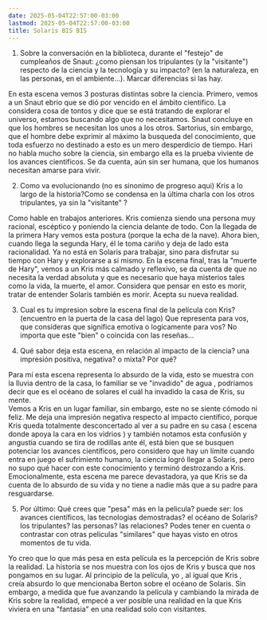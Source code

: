 ```yaml
---
date: 2025-05-04T22:57:00-03:00
lastmod: 2025-05-04T22:57:00-03:00
title: Solaris BIS BIS
---
```


  1) Sobre la conversación en la biblioteca, durante el "festejo" de cumpleaños de Snaut: ¿como piensan los tripulantes (y la "visitante") respecto de la ciencia y la tecnología y su impacto? (en la naturaleza, en las personas, en el ambiente...). Marcar diferencias si las hay.  

En esta escena vemos 3 posturas distintas sobre la ciencia. Primero, vemos a un Snaut ebrio que se dió por vencido en el ámbito cientifico. La considera cosa de tontos y dice que se está tratando de explorar el universo, estamos buscando algo que no necesitamos. Snaut concluye en que los hombres se necesitan los unos a los otros. Sartorius, sin embargo, que el hombre debe exprimir al máximo la busqueda del conocimiento, que toda esfuerzo no destinado a esto es un mero desperdicio de tiempo. Hari no habla mucho sobre la ciencia, sin embargo ella es la prueba viviente de los avances cientificos. Se da cuenta, aún sin ser humana, que los humanos necesitan amarse para vivir.

2) Como va evolucionando (no es sinonimo de progreso aqui) Kris a lo largo de la historia?Como se condensa en la última charla con los otros tripulantes, ya sin la "visitante" ?  

Como hable en trabajos anteriores. Kris comienza siendo una persona muy racional, escéptico y poniendo la ciencia delante de todo. Con la llegada de la primera Hary vemos esta postura (porque la echa de la nave). Ahora bien, cuando llega la segunda Hary, él le toma cariño y deja de lado esta racionalidad. Ya no está en Solaris para trabajar, sino para disfrutar su tiempo con Hary y explorarse a sí mismo. En la escena final, tras la "muerte de Hary", vemos a un Kris más calmado y reflexivo, se da cuenta de que no necesita la verdad absoluta y que es necesario que haya misterios tales como la vida, la muerte, el amor. Considera que pensar en esto es morir, tratar de entender Solaris también es morir. Acepta su nueva realidad.
  
3) Cual es tu impresion sobre la escena final de la película con Kris? (encuentro en la puerta de la casa del lago) Que representa para vos, que consideras que significa emotiva o logicamente para vos? No importa que este "bien" o coincida con las reseñas...  

4) Qué sabor deja esta escena, en relación al impacto de la ciencia? una impresión positiva, negativa? o mixta? Por qué?  

Para mí esta escena representa lo absurdo de la vida, esto se muestra con la lluvia dentro de la casa, lo familiar se ve "invadido" de agua , podríamos decir que es el océano de solares el cuál ha invadido la casa de Kris, su mente.  
Vemos a Kris en un lugar familiar, sin embargo, este no se siente cómodo ni feliz. Me deja una impresión negativa respecto al impacto científico, porque Kris queda totalmente desconcertado al ver a su padre en su casa ( escena donde apoya la cara en los vidrios ) y también notamos esta confusión y angustia cuando se tira de rodillas ante él, está bien que se busquen potenciar los avances científicos, pero considero que hay un límite cuando entra en juego el sufrimiento humano, la ciencia logró llegar a Solaris, pero no supo qué hacer con este conocimiento y terminó destrozando a Kris. Emocionalmente, esta escena me parece devastadora, ya que Kris se da cuenta de lo absurdo de su vida y no tiene a nadie más que a su padre para resguardarse. 
  
5) Por último: Qué crees que "pesa" más en la pelicula? puede ser: los avances científicos, las tecnologias demostradas? el océano de Solaris? los tripulantes? las personas? las relaciones? Podes tener en cuenta o contrastar con otras peliculas "similares" que hayas visto en otros momentos de tu vida.

Yo creo que lo que más pesa en esta película es la percepción de Kris sobre la realidad. La historia se nos muestra con los ojos de Kris y busca que nos pongamos en su lugar. Al principio de la película, yo , al igual que Kris , creía absurdo lo que mencionaba Berton sobre el océano de Solaris. Sin embargo, a medida que fue avanzando la película y cambiando la mirada de Kris sobre la realidad, empecé a ver posible una realidad en la que Kris viviera en una "fantasia" en una realidad solo con visitantes.